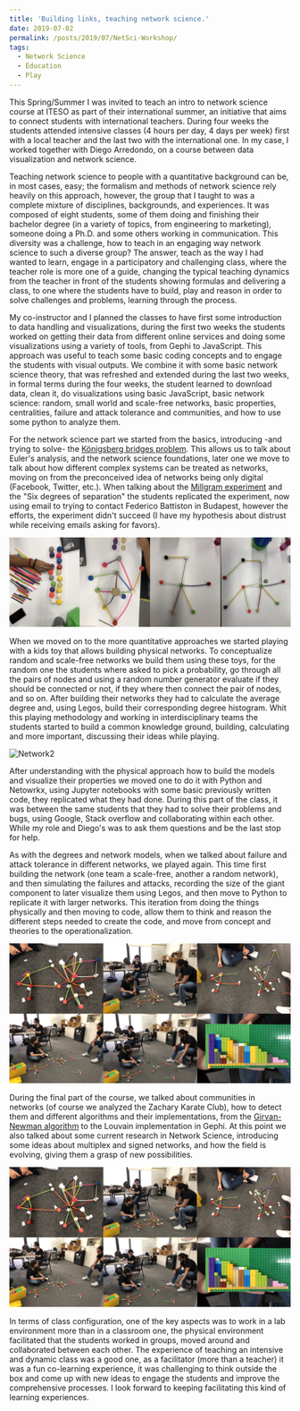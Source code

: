 ```yaml
---
title: 'Building links, teaching network science.'
date: 2019-07-02
permalink: /posts/2019/07/NetSci-Workshop/
tags:
  - Network Science
  - Education
  - Play
---
```

This Spring/Summer I was invited to teach an intro to network science course at ITESO as part of their international summer, an initiative that aims to connect students with international teachers. During four weeks the students attended intensive classes (4 hours per day, 4 days per week) first with a local teacher and the last two with the international one. In my case, I worked together with Diego Arredondo, on a course between data visualization and network science.

Teaching network science to people with a quantitative background can be, in most cases, easy; the formalism and methods of network science rely heavily on this approach, however, the group that I taught to was a complete mixture of disciplines, backgrounds, and experiences. It was composed of eight students, some of them doing and finishing their bachelor degree (in a variety of topics, from engineering to marketing), someone doing a Ph.D. and some others working in communication. This diversity was a challenge, how to teach in an engaging way network science to such a diverse group? The answer, teach as the way I had wanted to learn, engage in a participatory and challenging class, where the teacher role is more one of a guide, changing the typical teaching dynamics from the teacher in front of the students showing formulas and delivering a class, to one where the students have to build, play and reason in order to solve challenges and problems, learning through the process.

My co-instructor and I planned the classes to have first some introduction to data handling and visualizations, during the first two weeks the students worked on getting their data from different online services and doing some visualizations using a variety of tools, from Gephi to JavaScript. This approach was useful to teach some basic coding concepts and to engage the students with visual outputs. We combine it with some basic network science theory, that was refreshed and extended during the last two weeks, in formal terms during the four weeks, the student learned to download data, clean it, do visualizations using basic JavaScript, basic network science: random, small world and scale-free networks, basic properties, centralities, failure and attack tolerance and communities, and how to use some python to analyze them.

For the network science part we started from the basics, introducing -and trying to solve- the [Königsberg bridges problem](https://en.wikipedia.org/wiki/Seven_Bridges_of_K%C3%B6nigsberg). This allows us to talk about Euler's analysis, and the network science foundations, later one we move to talk about how different complex systems can be treated as networks, moving on from the preconceived idea of networks being only digital (Facebook, Twitter, etc.). When talking about the [Millgram experiment](https://en.wikipedia.org/wiki/Small-world_experiment) and the "Six degrees of separation" the students replicated the experiment, now using email to trying to contact Federico Battiston in Budapest, however the efforts, the experiment didn't succeed (I have my hypothesis about distrust while receiving emails asking for favors).

![Network1](/images/Redes_ITESO01.png)

When we moved on to the more quantitative approaches we started playing with a kids toy that allows building physical networks. To conceptualize random and scale-free networks we build them using these toys, for the random one the students where asked to pick a probability, go through all the pairs of nodes and using a random number generator evaluate if they should be connected or not, if they where then connect the pair of nodes, and so on. After building their networks they had to calculate the average degree and, using Legos, build their corresponding degree histogram. Whit this playing methodology and working in interdisciplinary teams the students started to build a common knowledge ground, building, calculating and more important, discussing their ideas while playing.

![Network2](/images/Redes_ITESO02.png)

After understanding with the physical approach how to build the models and visualize their properties we moved one to do it with Python and Netowrkx, using Jupyter notebooks with some basic previously written code, they replicated what they had done. During this part of the class, it was between the same students that they had to solve their problems and bugs, using Google, Stack overflow and collaborating within each other. While my role and Diego's was to ask them questions and be the last stop for help.  

As with the degrees and network models, when we talked about failure and attack tolerance in different networks, we played again. This time first building the network (one team a scale-free, another a random network), and then simulating the failures and attacks, recording the size of the giant component to later visualize them using Legos, and then move to Python to replicate it with larger networks. This iteration from doing the things physically and then moving to code, allow them to think and reason the different steps needed to create the code, and move from concept and theories to the operationalization.

![Network2](/images/Redes_ITESO03.png)

During the final part of the course, we talked about communities in networks (of course we analyzed the Zachary Karate Club), how to detect them and different algorithms and their implementations, from the [Girvan-Newman algorithm](https://en.wikipedia.org/wiki/Girvan%E2%80%93Newman_algorithm) to the Louvain implementation in Gephi. At this point we also talked about some current research in Network Science, introducing some ideas about multiplex and signed networks, and how the field is evolving, giving them a grasp of new possibilities.

![Network2](/images/Redes_ITESO03.png)

In terms of class configuration, one of the key aspects was to work in a lab environment more than in a classroom one, the physical environment facilitated that the students worked in groups, moved around and collaborated between each other. The experience of teaching an intensive and dynamic class was a good one, as a facilitator (more than a teacher) it was a fun co-learning experience, it was challenging to think outside the box and come up with new ideas to engage the students and improve the comprehensive processes. I look forward to keeping facilitating this kind of learning experiences.

